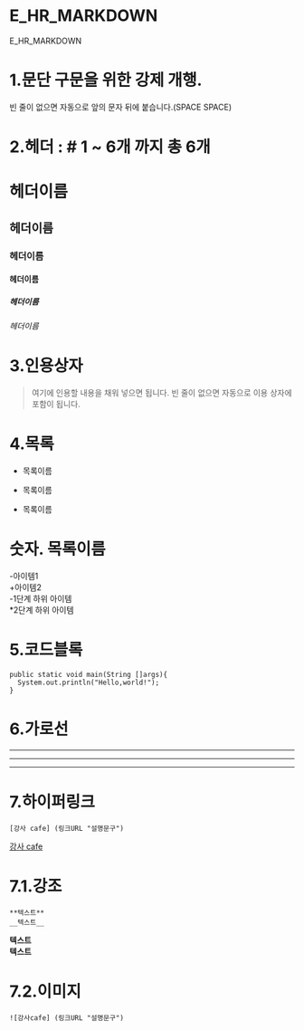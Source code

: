 # E_HR_MARKDOWN
E_HR_MARKDOWN

# 1.문단 구문을 위한 강제 개행.   
빈 줄이 없으면 자동으로 앞의 문자 뒤에 붙습니다.(SPACE SPACE)
  
# 2.헤더 : # 1 ~ 6개 까지 총 6개
# 헤더이름  
## 헤더이름  
### 헤더이름  
#### 헤더이름  
##### 헤더이름  
###### 헤더이름
  
# 3.인용상자
> 여기에 인용할 내용을  채워 넣으면 됩니다.
빈 줄이 없으면 자동으로 이용 상자에 포함이 됩니다.
  
# 4.목록  
* 목록이름  
- 목록이름  
+ 목록이름  

# 숫자. 목록이름

-아이템1  
+아이템2  
 -1단계 하위 아이템  
 *2단계 하위 아이템

# 5.코드블록
  ```Spring
  public static void main(String []args){
    System.out.println("Hello,world!");
  }
  ```
# 6.가로선
---  
***  
---

# 7.하이퍼링크
```
[강사 cafe] (링크URL "설명문구")
```
[강사 cafe](http://cafe.naver.com/kndjang "강의 cafe")  

# 7.1.강조
```
**텍스트**
__텍스트__
```
**텍스트**  
__텍스트__

# 7.2.이미지
```
![강사cafe] (링크URL "설명문구")
```
